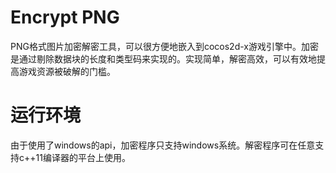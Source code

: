 # Encrypt PNG
PNG格式图片加密解密工具，可以很方便地嵌入到cocos2d-x游戏引擎中。加密是通过剔除数据块的长度和类型码来实现的。实现简单，解密高效，可以有效地提高游戏资源被破解的门槛。

# 运行环境
由于使用了windows的api，加密程序只支持windows系统。解密程序可在任意支持c++11编译器的平台上使用。
